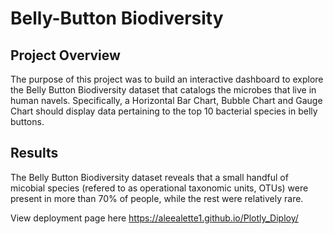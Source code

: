 # Belly-Button Biodiversity

## Project Overview
The purpose of this project was to build an interactive dashboard to explore the Belly Button Biodiversity dataset that catalogs the microbes that live in human navels. Specifically, a Horizontal Bar Chart, Bubble Chart and Gauge Chart should display data pertaining to the top 10 bacterial species in belly buttons. 

## Results
The Belly Button Biodiversity dataset reveals that a small handful of micobial species (refered to as operational taxonomic units, OTUs) were present in more than 70% of people, while the rest were relatively rare. 


View deployment page here
https://aleealette1.github.io/Plotly_Diploy/

